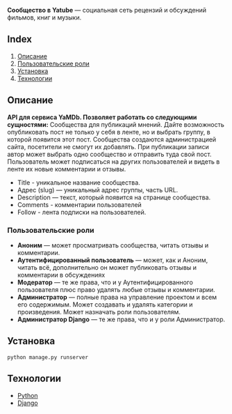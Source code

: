 **Сообщество в Yatube** — социальная сеть рецензий и обсуждений фильмов, книг и музыки. 


## Index
1. [Описание](#описание)
2. [Пользовательские роли](#пользовательские-роли)
3. [Установка](#установка)
4. [Технологии](#технологии)


## Описание

**API для сервиса YaMDb. Позволяет работать со следующими сущностями:**
Сообщества для публикаций мнений. Дайте возможность опубликовать пост не только у себя в ленте, но и выбрать группу, в которой появится этот пост. Сообщества создаются администрацией сайта, посетители не смогут их добавлять. При публикации записи автор может выбрать одно сообщество и отправить туда свой пост. Пользователь может подписаться на других пользователей и видеть в ленте их новые комментарии и отзывы. 

  - Title - уникальное название сообщества.
  - Адрес (slug) — уникальный адрес группы, часть URL.
  - Description — текст, который появится на странице сообщества.
  - Comments - комментарии пользователей
  - Follow - лента подписки на пользователей.

   
### Пользовательские роли

- **Аноним** — может просматривать сообщества, читать отзывы и комментарии.
- **Аутентифицированный пользователь** — может, как и Аноним, читать всё, дополнительно он может 
публиковать отзывы и комментарии в обсуждениях 
- **Модератор** — те же права, что и у Аутентифицированного пользователя плюс право удалять любые отзывы и комментарии.
- **Администратор** — полные права на управление проектом и всем его содержимым. 
Может создавать и удалять категории и произведения. Может назначать роли пользователям.
- **Администратор Django** — те же права, что и у роли Администратор.


## Установка
```
python manage.py runserver
```


## Технологии
- [Python](https://www.python.org/)
- [Django](https://www.djangoproject.com/)
